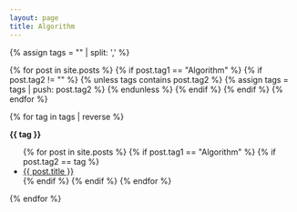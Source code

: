 ```yaml
---
layout: page
title: Algorithm
---
```


{% assign tags = "" | split: ',' %}

{% for post in site.posts %}
  {% if post.tag1 == "Algorithm" %}
  {% if post.tag2 != "" %}
  {% unless tags contains post.tag2 %}
    {% assign tags = tags | push: post.tag2 %}
  {% endunless %}
  {% endif %}
  {% endif %}
{% endfor %}

{% for tag in tags | reverse %}
<p id="{{ tag | slugify }}"><b>{{ tag }}</b></p>
<ul>
  {% for post in site.posts %}
  {% if post.tag1 == "Algorithm" %}
  {% if post.tag2 == tag %}
  <li>
      <a href="{{ post.url }}">
        {{ post.title }}
      </a>
  </li>
  {% endif %}
  {% endif %}
  {% endfor %}
</ul>

{% endfor %}
